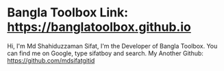 # Bangla Toolbox Link: https://banglatoolbox.github.io
Hi, I'm Md Shahiduzzaman Sifat, I'm the Developer of Bangla Toolbox. You can find me on Google, type sifatboy and search.
My Another Github: https://github.com/mdsifatgitid
